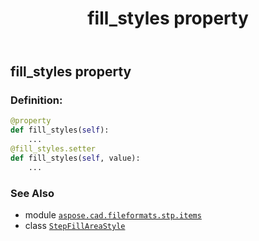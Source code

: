 ﻿---
title: fill_styles property
second_title: Aspose.CAD for Python via .NET API References
description: 
type: docs
weight: 30
url: /python-net/aspose.cad.fileformats.stp.items/stepfillareastyle/fill_styles/
is_root: false
---

## fill_styles property

### Definition:
```python
@property
def fill_styles(self):
    ...
@fill_styles.setter
def fill_styles(self, value):
    ...
```

### See Also
* module [`aspose.cad.fileformats.stp.items`](../../)
* class [`StepFillAreaStyle`](/cad/python-net/aspose.cad.fileformats.stp.items/stepfillareastyle)
